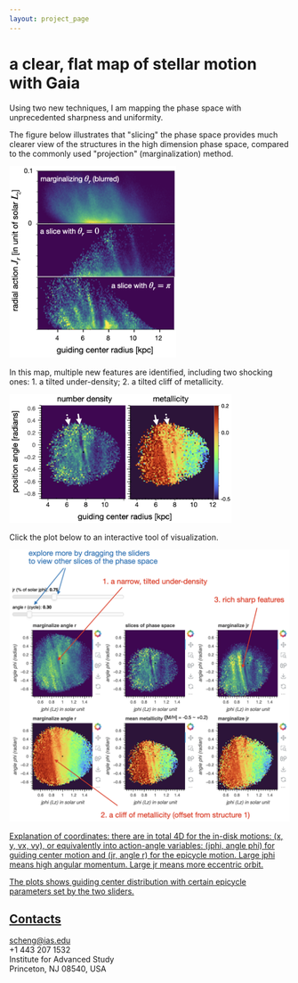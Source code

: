 ```yaml
---
layout: project_page
---
```


# a clear, flat map of stellar motion with Gaia

Using two new techniques, I am mapping the phase space with unprecedented sharpness and uniformity. 

The figure below illustrates that "slicing" the phase space provides much clearer view of the structures in the high dimension phase space, compared to the commonly used "projection" (marginalization) method.

<img src="https://github.com/SihaoCheng/SihaoCheng.github.io/blob/master/action_action.png?raw=true" width="300" />


In this map, multiple new features are identified, including two shocking ones: 1. a tilted under-density; 2. a tilted cliff of metallicity.

<img src="https://github.com/SihaoCheng/SihaoCheng.github.io/blob/master/guiding_center.png?raw=true" width="400" />



Click the plot below to an interactive tool of visualization.

<a href="https://sihaocheng.github.io/phase_space_100_err20_0-0.05_jz0.5-_m17"><img src="https://github.com/SihaoCheng/SihaoCheng.github.io/blob/master/phase_space_marked.png?raw=true" width="800" />

Explanation of coordinates: there are in total 4D for the in-disk motions: (x, y, vx, vy), or equivalently into action-angle variables: 
(jphi, angle phi) for guiding center motion and (jr, angle r) for the epicycle motion. 
Large jphi means high angular momentum. Large jr means more eccentric orbit.

The plots shows guiding center distribution with certain epicycle parameters set by the two sliders.

## Contacts
scheng@ias.edu
<br>
+1 443 207 1532
<br>
Institute for Advanced Study
<br>
Princeton, NJ 08540, USA
